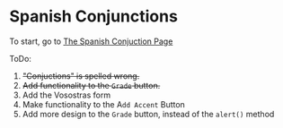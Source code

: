 
# Spanish Conjunctions

To start, go to [The Spanish Conjuction Page](https://leodog896.github.io/SpanishConjunctions)

ToDo:

 1. ~~"Conjuctions" is spelled wrong.~~
 2. ~~Add functionality to the `Grade` button.~~
 3. Add the Vosostras form
 4. Make functionality to the A`dd Accent` Button
 5. Add more design to the `Grade` button, instead of the `alert()` method
